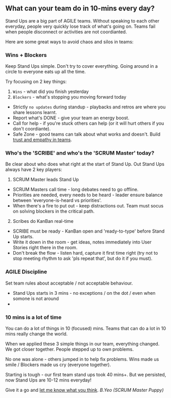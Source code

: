 ## What can your team do in 10-mins every day?

Stand Ups are a big part of AGILE teams. Without speaking to each other everyday, people very quickly lose track of what's going on. Teams fail when people disconnect or activities are not coordianted.

Here are some great ways to avoid chaos and silos in teams:

### Wins + Blockers

Keep Stand Ups simple. Don't try to cover everything. Going around in a circle to everyone eats up all the time. 

Try focusing on 2 key things:

1. `Wins` - what did you finish yesterday
2. `Blockers` - what's stopping you moving forward today

  - Strictly `no updates` during standup - playbacks and retros are where you share lessons learnt.
  - Report what's DONE - give your team an energy boost.
  - Call for help - if you're stuck others can help (or it will hurt others if you don't coordiante).
  - Safe Zone - good teams can talk about what works and doesn't. Build [trust and empathy in teams](NoIdiotsAllowed.md).

### Who's the 'SCRIBE' and who's the 'SCRUM Master' today?

Be clear about who does what right at the start of Stand Up. Out Stand Ups always have 2 key players:

1. SCRUM Master leads Stand Up 

  - SCRUM Masters call time - long debates need to go offline.
  - Priorities are needed, every needs to be heard - leader ensure balance between 'everyone-is-heard vs priorities'.
  - When there's a fire to put out - keep distractions out. Team must socus on solving blockers in the critical path.

2. Scribes do KanBan real-time

  - SCRIBE must be ready - KanBan open and 'ready-to-type' before Stand Up starts.
  - Write it down in the room - get ideas, notes immediately into User Stories right there in the room.
  - Don't break the flow - listen hard, capture it first time right (try not to stop meeting rhythm to ask 'pls repeat that', but do it if you must).
  
### AGILE Discipline

Set team rules about acceptable / not acceptable behaviour.

  - Stand Ups starts in 3 mins - no exceptions / on the dot / even when somone is not around
  - 

### 10 mins is a lot of time

You can do a lot of things in 10 (focused) mins. Teams that can do a lot in 10 mins really change the world.

When we applied these 3 simple things in our team, everything changed. We got closer together. People stepped up to own  problems. 

No one was alone - others jumped in to help fix problems. Wins made us smile / Blockers made us cry (everyone together).

Starting is tough - our first team stand ups took 40 mins+. But we persisted, now Stand Ups are 10-12 mins everyday!

Give it a go and [let me know what you think](sayhi.md). _B.Yeo (SCRUM Master Puppy)_
